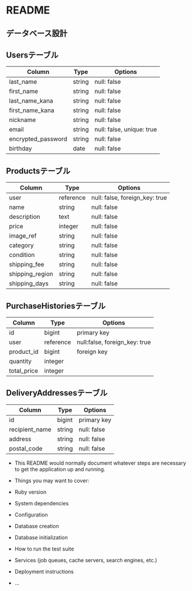 # README

## データベース設計

## Usersテーブル

| Column	           | Type     | Options                      |
| ------------------ | ---------| ---------------------------- |
| last_name          | string   | null: false                  | 
| first_name         | string   | null: false                  | 
| last_name_kana     | string   | null: false                  |
| first_name_kana    | string   | null: false                  |
| nickname           | string   | null: false                  |
| email              | string   | null: false, unique: true    |
| encrypted_password | string   | null: false                  |
| birthday           |	date	  | null: false                  |


## Productsテーブル

| Column          | Type      | Options                        |
| --------------- | --------- | ------------------------------ |
| user            | reference | null: false, foreign_key: true |
| name            | string    | null: false                    |
| description     | text	    | null: false                    |
| price	          | integer   | null: false                    |
| image_ref       | string    | null: false                    |
| category        | string	  | null: false                    |
| condition       | string    | null: false                    |
| shipping_fee    | string    | null: false                    |
| shipping_region |	string	  | null: false                    |
| shipping_days   |	string	  | null: false                    |

## PurchaseHistoriesテーブル

| Column          | Type      | Options                        |
| --------------- | --------- | ------------------------------ |
| id              | bigint    | primary key                    |
| user            | reference | null:false, foreign_key: true  |
| product_id      | bigint    | foreign key                    |
| quantity        | integer   |                                |
| total_price     | integer   |                                |

## DeliveryAddressesテーブル

| Column          | Type      | Options                        |
| --------------- | --------- | ------------------------------ |
| id              | bigint    | primary key                    |
| recipient_name  | string    | null: false                    |
| address         | string    | null: false                    |
| postal_code     | string    | null: false                    |

* This README would normally document whatever steps are necessary to get the
application up and running.

* Things you may want to cover:

* Ruby version

* System dependencies

* Configuration

* Database creation

* Database initialization

* How to run the test suite

* Services (job queues, cache servers, search engines, etc.)

* Deployment instructions

* ...
